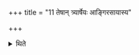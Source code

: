 +++
title = "11 तेषान् त्र्यार्षेयः आङ्गिरसायास्य"

+++

<details><summary>थिते</summary>

तेषां त्र्यार्षेयः । आङ्गिरसायास्य गौतमेति । गोतमवदयास्यवदङ्गिरोवदिति ११
</details>
